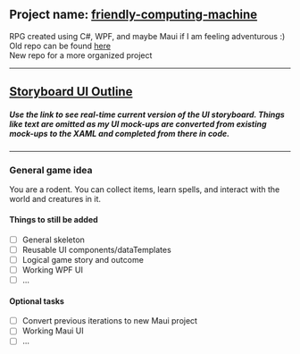 ## Project name: <ins>friendly-computing-machine</ins>
RPG created using C#, WPF, and maybe Maui if I am feeling adventurous :)  
Old repo can be found [here](https://github.com/CoralLemons/supreme-lamp-cSharp)  
New repo for a more organized project

---
## [Storyboard UI Outline](https://www.figma.com/file/qvZIZ23owY5ZoN41Sls8sl/RPG-Storyboard?node-id=0%3A1)

##### Use the link to see real-time current version of the UI storyboard. Things like text are omitted as my UI mock-ups are converted from existing mock-ups to the XAML and completed from there in code. 
---

### General game idea
You are a rodent. You can collect items, learn spells, and interact with the world and creatures in it.  

#### Things to still be added
- [ ] General skeleton
- [ ] Reusable UI components/dataTemplates
- [ ] Logical game story and outcome
- [ ] Working WPF UI
- [ ] ...

#### Optional tasks
- [ ] Convert previous iterations to new Maui project
- [ ] Working Maui UI
- [ ] ...
